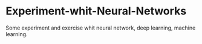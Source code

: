 # Experiment-whit-Neural-Networks
Some experiment and exercise whit neural network, deep learning, machine learning. 
